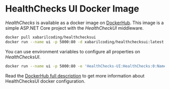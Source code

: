 # HealthChecks UI Docker Image

*HealthChecks* is available as a docker image on [DockerHub](https://hub.docker.com/r/xabarilcoding/healthchecksui/). This image is a simple ASP.NET Core project with the *HealthCheckUI* middleware.

```bash
docker pull xabarilcoding/healthchecksui
docker run --name ui -p 5000:80 -d xabarilcoding/healthchecksui:latest
```

You can use environment variables to configure all properties on *HealthChecksUI*. 

```bash
docker run --name ui -p 5000:80 -e 'HealthChecks-UI:HealthChecks:0:Name=httpBasic' -e 'HealthChecks-UI:HealthChecks:0:Uri=http://the-healthchecks-server-path' -d xabarilcoding/healthchecksui:latest
```

Read the [DockerHub full description](https://hub.docker.com/r/xabarilcoding/healthchecksui/) to get more information about HealthChecksUI docker configuration.
